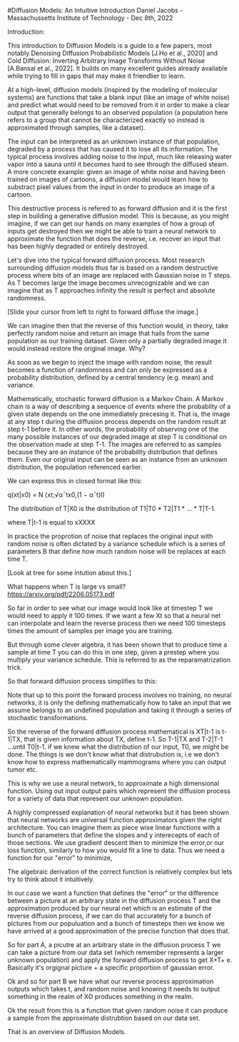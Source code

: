 #Diffusion Models: An Intuitive Introduction
Daniel Jacobs - Massachussetts Institute of Technology - Dec 8th, 2022

Introduction:

This introduction to Diffusion Models is a guide to a few papers, most notably Denoising Diffusion Probabilistic Models [J.Ho et al., 2020] and Cold Diffusion: Inverting Arbitrary Image Transforms Without Noise [A.Bansal et al., 2022]. It builds on many excellent guides already available while trying to fill in gaps that may make it friendlier to learn. 

At a high-level, diffusion models (inspired by the modeling of molecular systems) are functions that take a blank input (like an image of white noise) and predict what would need to be removed from it in order to make a clear output that generally belongs to an observed population (a population here refers to a group that cannot be characterized exactly so instead is approximated through samples, like a dataset).

The input can be interpreted as an unknown instance of that population, degraded by a process that has caused it to lose all its information. The typical process involves adding noise to the input, much like releasing water vapor into a sauna until it becomes hard to see through the diffused steam. A more concrete example: given an image of white noise and having been trained on images of cartoons, a diffusion model would learn how to substract pixel values from the input in order to produce an image of a cartoon.

This destructive process is refered to as forward diffusion and it is the first step in building a generative diffusion model. This is because, as you might imagine, if we can get our hands on many examples of how a group of inputs get destroyed then we might be able to train a neural network to approximate the function that does the reverse, i.e. recover an input that has been highly degraded or entirely destroyed.

Let's dive into the typical forward diffusion process. Most research surrounding diffusion models thus far is based on a random destructive process where bits of an image are replaced with Gaussian noise in T steps. As T becomes large the image becomes unrecognizable and we can imagine that as T approaches infinity the result is perfect and absolute randomness.

[Slide your cursor from left to right to forward diffuse the image.]

We can imagine then that the reverse of this function would, in theory, take perfectly random noise and return an image that hails from the same population as our training dataset. Given only a partially degraded image it would instead restore the original image. Why?

As soon as we begin to inject the image with random noise, the result becomes a function of randomness and can only be expressed as a probability distribution, defined by a central tendency (e.g. mean) and variance. 

Mathematically, stochastic forward diffusion is a Markov Chain. A Markov chain is a way of describing a sequence of events where the probablity of a given state depends on the one immediately precesing it. That is, the image at any step t during the diffusion process depends on the random result at step t-1 before it. In other words, the probability of observing one of the many possible instances of our degraded image at step T is conditional on the observation made at step T-1. The images are referred to as samples because they are an instance of the probability distribution that defines them. Even our original input can be seen as an instance from an unknown distribution, the population referenced earlier. 

We can express this in closed format like this:

q(xt|x0) = N (xt;√α¯tx0,(1 − α¯t)I)

The distribution of T|X0 is the distribution of T1|T0 * T2|T1 * ... * T|T-1.

where T|t-1 is equal to xXXXX

In practice the proprotion of noise that replaces the original input with random noise is often dictated by a variance schedule which is a series of parameters B that define how much random noise will be replaces at each time T.

[Look at tree for some intution about this.]

What happens when T is large vs small? https://arxiv.org/pdf/2206.05173.pdf

So far in order to see what our image would look like at timestep T we would need to apply it 100 times. If we want a few Xt so that a neural net can interpolate and learn the reverse process then we need 100 timesteps times the amount of samples per image you are training.

But through some clever algebra, it has been shown that to produce time a sample at time T you can do this in one step, given a prestep where you multiply your variance schedule. This is referred to as the reparamatrization trick.

So that forward diffusion process simplifies to this:




Note that up to this point the forward process involves no training, no neural networks, it is only the defining mathematically how to take an input that we assume belongs to an undefined population and taking it through a series of stochastic transformations.

So the reverse of the forward diffusion process mathematical is XT|t-1 is t-1|TX, that is given information about TX, define t-1. So T-1|TX and T-2|T-1 ...until T0|t-1. if we knew what the distribution of our input, T0, we might be done. The things is we don't know what that distrubution is, i.e we don't know how to express mathematically mammograms where you can output tumor etc.

This is why we use a neural network, to approximate a high dimensional function. Using out input output pairs which represent the diffusion process for a variety of data that represent our unknown population.

A highly compressed explanation of neural networks but it has been shown that neural networks are universal function approximators given the right architecture. You can imagine them as piece wise linear functions with a bunch of parameters that define the slopes and y interecepts of each of those sections. We use gradient descent then to minimize the error,or our loss function, similarly to how you would fit a line to data. Thus we need a function for our "error" to minimize,

The algebraic derivation of the correct function is relatively complex but lets try to think about it intuitively.

In our case we want a function that defines the "error" or the difference between a picture at an arbitrary state in the diffusion process T and the approximation produced by our neural net which is an estimate of the reverse diffusion process, if we can do that accurately for a bunch of pictures from our populuation and a bunch of timesteps then we know we have arrived at a good approximation of the precise function that does that.

So for part A, a picutre at an arbitrary state in the diffusion process T we can take a picture from our data set (which remember represents a larger unknown population) and apply the forward diffusion process to get X+T+ e. Basically it's orgignal picture + a specific proportion of gaussian error.

Ok and so for part B we have what our reverse process approximation outputs which takes t, and random noise and knowing it needs to output something in the realm of XO produces something in the realm.

Ok the result from this is a function that given random noise it can produce a sample from the approximate distrubtion based on our data set.

That is an overview of Diffusion Models.












